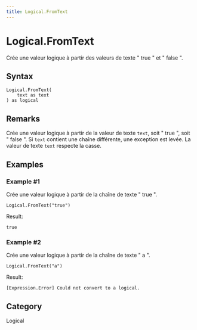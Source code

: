 ```yaml
---
title: Logical.FromText
---
```


# Logical.FromText


Crée une valeur logique à partir des valeurs de texte &#34; true &#34; et &#34; false &#34;.


## Syntax

```powerquery
Logical.FromText(
    text as text
) as logical
```


## Remarks

Crée une valeur logique à partir de la valeur de texte <code>text</code>, soit " true ", soit " false ". Si <code>text</code> contient une chaîne différente, une exception est levée. La valeur de texte <code>text</code> respecte la casse.


## Examples

### Example #1 
Crée une valeur logique à partir de la chaîne de texte &#34; true &#34;.
```powerquery
Logical.FromText("true")
```

Result: 
```powerquery
true
```


### Example #2 
Crée une valeur logique à partir de la chaîne de texte &#34; a &#34;.
```powerquery
Logical.FromText("a")
```

Result: 
```powerquery
[Expression.Error] Could not convert to a logical.
```




## Category
Logical
